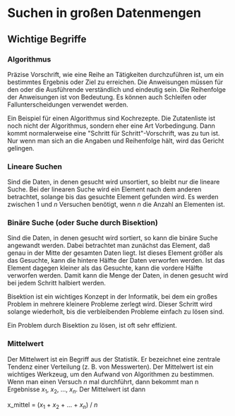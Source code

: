 # Suchen in großen Datenmengen

## Wichtige Begriffe

### Algorithmus
Präzise Vorschrift, wie eine Reihe an Tätigkeiten durchzuführen ist, um ein bestimmtes Ergebnis oder Ziel zu erreichen. Die Anweisungen müssen für den oder die Ausführende verständlich und eindeutig sein. Die Reihenfolge der Anweisungen ist von Bedeutung. Es können auch Schleifen oder Fallunterscheidungen verwendet werden.

Ein Beispiel für einen Algorithmus sind Kochrezepte. Die Zutatenliste ist noch nicht der Algorithmus, sondern eher eine Art Vorbedingung. Dann kommt normalerweise eine "Schritt für Schritt"-Vorschrift, was zu tun ist. Nur wenn man sich an die Angaben und Reihenfolge hält, wird das Gericht gelingen.

### Lineare Suchen
Sind die Daten, in denen gesucht wird unsortiert, so bleibt nur die lineare Suche. Bei der linearen Suche wird ein Element nach dem anderen betrachtet, solange bis das gesuchte Element gefunden wird. Es werden zwischen 1 und _n_ Versuchen benötigt, wenn _n_ die Anzahl an Elementen ist.

### Binäre Suche (oder Suche durch Bisektion)
Sind die Daten, in denen gesucht wird sortiert, so kann die binäre Suche angewandt werden. Dabei betrachtet man zunächst das Element, daß genau in der Mitte der gesamten Daten liegt. Ist dieses Element größer als das Gesuchte, kann die hintere Hälfte der Daten verworfen werden. Ist das Element dagegen kleiner als das Gesuchte, kann die vordere Hälfte verworfen werden. Damit kann die Menge der Daten, in denen gesucht wird bei jedem Schritt halbiert werden.

Bisektion ist ein wichtiges Konzept in der Informatik, bei dem ein großes Problem in mehrere kleinere Probleme zerlegt wird. Dieser Schritt wird solange wiederholt, bis die verbleibenden Probleme einfach zu lösen sind.

Ein Problem durch Bisektion zu lösen, ist oft sehr effizient.

### Mittelwert
Der Mittelwert ist ein Begriff aus der Statistik. Er bezeichnet eine zentrale Tendenz einer Verteilung (z. B. von Messwerten). Der Mittelwert ist ein wichtiges Werkzeug, um den Aufwand von Algorithmen zu bestimmen. Wenn man einen Versuch _n_ mal durchführt, dann bekommt man n Ergebnisse _x_<sub>1</sub>, _x_<sub>2</sub>, ..., _x<sub>n</sup>_.
Der Mittelwert ist dann

  x_mittel = (_x_<sub>1</sub> + _x_<sub>2</sub> + ... + _x<sub>n</sub>_) / _n_
